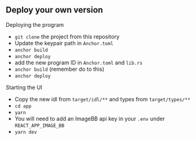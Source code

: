 

## Deploy your own version

Deploying the program

- `git clone` the project from this repository
- Update the keypair path in `Anchor.toml`
- `anchor build`
- `anchor deploy`
- add the new program ID in `Anchor.toml` and `lib.rs`
- `anchor build` (remember do to this)
- `anchor deploy`

Starting the UI

- Copy the new idl from `target/idl/**` and types from `target/types/**`
- `cd app`
- `yarn` 
- You will need to add an ImageBB api key in your `.env` under `REACT_APP_IMAGE_BB`
- `yarn dev`

